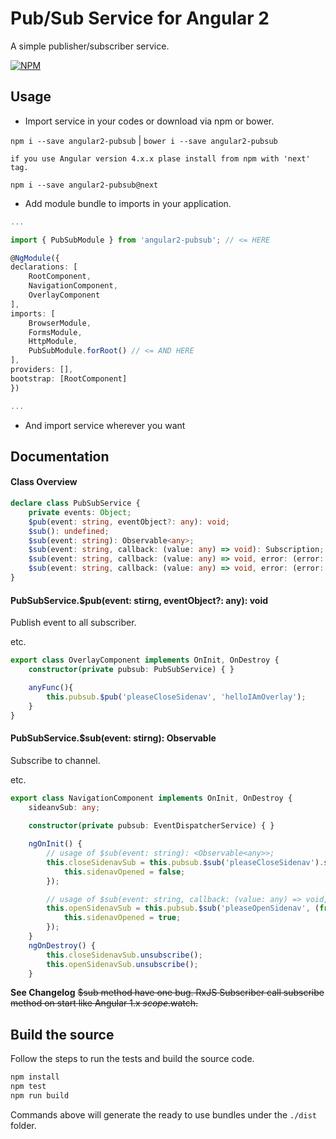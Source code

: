 # Pub/Sub Service for Angular 2

A simple publisher/subscriber service. 

[![NPM](https://nodei.co/npm/angular2-pubsub.png?downloads=true&stars=true)](https://nodei.co/npm/angular2-pubsub/)

## Usage
 - Import service in your codes or download via npm or bower.

`npm i --save angular2-pubsub` | `bower i --save angular2-pubsub`

	if you use Angular version 4.x.x plase install from npm with 'next' tag.

`npm i --save angular2-pubsub@next`

 - Add module bundle to imports in your application.
```typescript
...

import { PubSubModule } from 'angular2-pubsub'; // <= HERE

@NgModule({
declarations: [
	RootComponent,
	NavigationComponent,
	OverlayComponent
],
imports: [
	BrowserModule,
	FormsModule,
	HttpModule,
	PubSubModule.forRoot() // <= AND HERE
],
providers: [], 
bootstrap: [RootComponent]
})

...
```
 - And import service wherever you want

## Documentation

#### Class Overview

```typescript
declare class PubSubService {
	private events: Object;
	$pub(event: string, eventObject?: any): void;
	$sub(): undefined;
	$sub(event: string): Observable<any>;
	$sub(event: string, callback: (value: any) => void): Subscription;
	$sub(event: string, callback: (value: any) => void, error: (error: any) => void): Subscription;
	$sub(event: string, callback: (value: any) => void, error: (error: any) => void, complete: () => void): Subscription;
}
```

#### PubSubService.$pub(event: stirng, eventObject?: any): void
	
Publish event to all subscriber.

etc.
```typescript
export class OverlayComponent implements OnInit, OnDestroy {
	constructor(private pubsub: PubSubService) { }

	anyFunc(){
		this.pubsub.$pub('pleaseCloseSidenav', 'helloIAmOverlay');
	}
}
```

#### PubSubService.$sub(event: stirng): Observable<any>

Subscribe to channel. 

etc.
```typescript
export class NavigationComponent implements OnInit, OnDestroy {
	sideanvSub: any;
	
	constructor(private pubsub: EventDispatcherService) { }

	ngOnInit() {
		// usage of $sub(event: string): <Observable<any>>;
		this.closeSidenavSub = this.pubsub.$sub('pleaseCloseSidenav').subscribe((from) => {
			this.sidenavOpened = false;
		});

		// usage of $sub(event: string, callback: (value: any) => void, error?: (error: any) => void, complete?: () => void): Subscription;
		this.openSidenavSub = this.pubsub.$sub('pleaseOpenSidenav', (from) => {
			this.sidenavOpened = true;
		});
	}
	ngOnDestroy() {
		this.closeSidenavSub.unsubscribe();
		this.openSidenavSub.unsubscribe();
	}
```

**See Changelog** ~~$sub method have one bug. RxJS Subscriber call subscribe method on start like Angular 1.x $scope.$watch.~~

## Build the source

Follow the steps to run the tests and build the source code.
```sh
npm install
npm test
npm run build
```
Commands above will generate the ready to use bundles under the `./dist` folder.